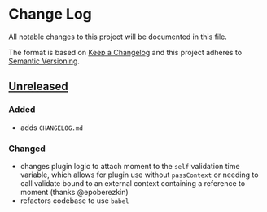 # Change Log
All notable changes to this project will be documented in this file.

The format is based on [Keep a Changelog](http://keepachangelog.com/)
and this project adheres to [Semantic Versioning](http://semver.org/).

## [Unreleased]

### Added
- adds `CHANGELOG.md`

### Changed
- changes plugin logic to attach moment to the `self` validation time variable, which allows for plugin use without `passContext` or needing to call validate bound to an external context containing a reference to moment (thanks @epoberezkin)
- refactors codebase to use `babel`

[Unreleased]: https://github.com/GaiamTV/gaia-core-api/compare/v1.0.1...HEAD
